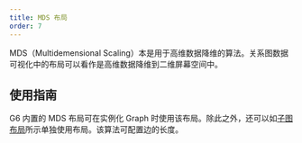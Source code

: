 ```yaml
---
title: MDS 布局
order: 7
---
```


MDS（Multidemensional Scaling）本是用于高维数据降维的算法。关系图数据可视化中的布局可以看作是高维数据降维到二维屏幕空间中。

## 使用指南

G6 内置的 MDS 布局可在实例化 Graph 时使用该布局。除此之外，还可以如[子图布局](/zh/docs/manual/middle/layout/#%E5%AD%90%E5%9B%BE%E5%B8%83%E5%B1%80)所示单独使用布局。该算法可配置边的长度。
